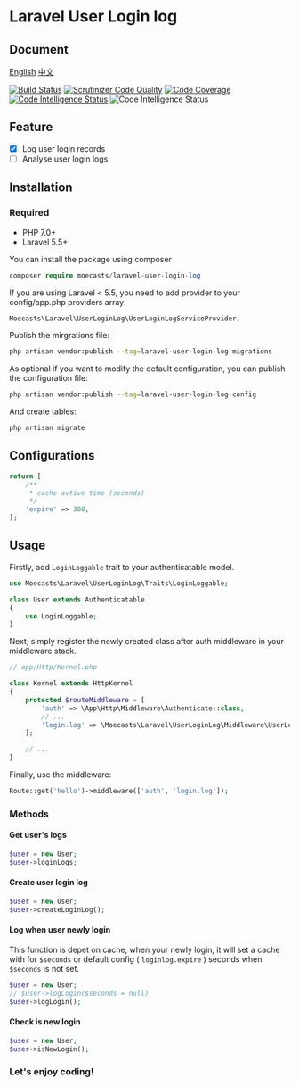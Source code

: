 # Laravel User Login log

## Document

[English](./readme.md)
[中文](./readme_ZH.md)

[![Build Status](https://www.travis-ci.org/MoeCasts/laravel-wallet.svg?branch=master)](https://www.travis-ci.org/MoeCasts/laravel-wallet)
[![Scrutinizer Code Quality](https://scrutinizer-ci.com/g/MoeCasts/laravel-user-login-log/badges/quality-score.png?b=master)](https://scrutinizer-ci.com/g/MoeCasts/laravel-user-login-log/?branch=master)
[![Code Coverage](https://scrutinizer-ci.com/g/MoeCasts/laravel-user-login-log/badges/coverage.png?b=master)](https://scrutinizer-ci.com/g/MoeCasts/laravel-user-login-log/?branch=master)
[![Code Intelligence Status](https://scrutinizer-ci.com/g/MoeCasts/laravel-user-login-log/badges/code-intelligence.svg?b=master)](https://scrutinizer-ci.com/code-intelligence)
![Code Intelligence Status](https://img.shields.io/github/license/MoeCasts/laravel-user-login-log)

## Feature

- [x] Log user login records
- [ ] Analyse user login logs

## Installation

### Required

- PHP 7.0+
- Laravel 5.5+

You can install the package using composer

```php
composer require moecasts/laravel-user-login-log
```

If you are using Laravel < 5.5, you need to add provider to your config/app.php providers array:

```php
Moecasts\Laravel\UserLoginLog\UserLoginLogServiceProvider,
```

Publish the mirgrations file:

```bash
php artisan vendor:publish --tag=laravel-user-login-log-migrations
```

As optional if you want to modify the default configuration, you can publish the configuration file:

```bash
php artisan vendor:publish --tag=laravel-user-login-log-config
```

And create tables:

```bash
php artisan migrate
```

## Configurations

```php
return [
    /**
     * cache avtive time (seconds)
     */
    'expire' => 300,
];
```

## Usage

Firstly, add `LoginLoggable` trait to your authenticatable model.

```php
use Moecasts\Laravel\UserLoginLog\Traits\LoginLoggable;

class User extends Authenticatable
{
    use LoginLoggable;
}
```

Next, simply register the newly created class after auth middleware in your middleware stack.

```php
// app/Http/Kernel.php

class Kernel extends HttpKernel
{
    protected $routeMiddleware = [
        'auth' => \App\Http\Middleware\Authenticate::class,
        // ...
        'login.log' => \Moecasts\Laravel\UserLoginLog\Middleware\UserLoginLogMiddleware::class,
    ];

    // ...
}
```

Finally, use the middleware:

```php
Route::get('hello')->middleware(['auth', 'login.log']);
```

### Methods

#### Get user's logs

```php
$user = new User;
$user->loginLogs;
```

#### Create user login log

```php
$user = new User;
$user->createLoginLog();
```

#### Log when user newly login

This function is depet on cache, when your newly login, it will set a cache with for `$seconds` or default config ( `loginlog.expire` ) seconds when `$seconds` is not set.

```php
$user = new User;
// $user->logLogin($seconds = null)
$user->logLogin();
```

#### Check is new login

```php
$user = new User;
$user->isNewLogin();
```

### Let's enjoy coding!
